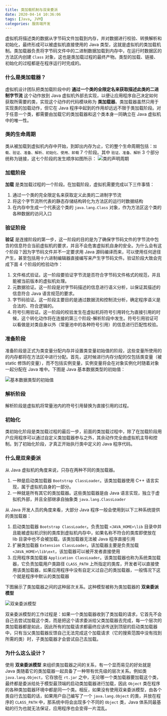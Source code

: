 ```yaml
---
title: 类加载机制与双亲委派
date: 2020-04-14 10:36:06
tags: [Java, JVM]
categories: 服务端开发
---
```

虚拟机将描述类的数据从字节码文件加载到内存，并对数据进行校验、转换解析和初始化，最终形成可以被虚拟机直接使用的 Java 类型，这就是虚拟机的类加载机制。类加载器负责将字节码文件中的二进制数据加载到内存中，在运行时数据区的方法区内创建 `Class` 对象，这也是类加载过程的最终产物。类型的加载、链接、初始化的过程都是在程序运行时完成的。

<!-- more -->

### 什么是类加载器？

虚拟机设计团队把类加载阶段中的 **通过一个类的全限定名来获取描述此类的二进制字节流** 这个动作放到 Java 虚拟机外部去实现，以便让应用程序自己决定如何获取所需要的类，实现这个动作的代码模块称为 **类加载器**。类加载器虽然只用于实现类的加载动作，但它在 Java 程序中起到的作用却远远不限于类加载阶段。对于任意一个类，都需要由加载它的类加载器和这个类本身一同确立在 Java 虚拟机中的唯一性。

### 类的生命周期

类从被加载到虚拟机内存中开始，到卸出内存为止，它的整个生命周期包括：`加载、验证、准备、解析、初始化、使用、卸载` 7 个阶段。其中 `验证、准备、解析` 3 个部分统称为链接，这七个阶段的发生顺序如图所示：
![类的声明周期](http://q8nnvv93v.bkt.clouddn.com/117b2df125918f87b14feb857fc567bb.jpeg)

### 加载阶段

**加载** 是类加载过程的一个阶段。在加载阶段，虚拟机需要完成以下三件事情：

1. 通过一个类的完全限定名来获取定义此类的二进制字节流
2. 将这个字节流所代表的静态存储结构转化为方法区的运行时数据结构
3. 在内存中生成一个代表这个类的 `java.lang.Class` 对象，作为方法区这个类的各种数据的访问入口

### 验证阶段

**验证** 是连接阶段的第一步，这一阶段的目的是为了确保字节码文件的字节流中包含的信息符合当前虚拟机的要求，并且不会危害虚拟机自身的安全。为什么会有这个阶段？因为字节码文件并不一定要求用 Java 源码编译而来，可以使用任何途径产生，甚至包括用十六进制编辑器直接编写来产生字节码文件。验证阶段大致会完成下面 4 个阶段的检验动作：

1. 文件格式验证。这一阶段要验证字节流是否符合字节码文件格式的规范，并且能被当前版本的虚拟机处理。
2. 元数据验证。这一阶段是对字节码描述的信息进行语义分析，以保证其描述的信息符合 Java 语言规范的要求。
3. 字节码验证。这一阶段主要目的是通过数据流和控制流分析，确定程序语义是合法的、符合逻辑的。
4. 符号引用验证。这一阶段的校验发生在虚拟机将符号引用转化为直接引用的时候，这个转化动作将在连接的第三个阶段-解析阶段中发生。符号引用验证可以看做是对类自身以外（常量池中的各种符号引用）的信息进行匹配性校验。

### 准备阶段

准备阶段是正式为类变量分配内存并设置类变量初始值的阶段，这些变量所使用的的内存都将在方法区中进行分配。首先，这时候进行内存分配的仅包括类变量（被 static 修饰的变量），而不包括实例变量，实例变量将会在对象实例化时随着对象一起分配在 Java 堆中。下图是 Java 基本数据类型的初始值：

![基本数据类型的初始值](http://q8nnvv93v.bkt.clouddn.com/607b1d76c15c9eb3566fa54d239bda0f.jpeg)

### 解析阶段

解析阶段是虚拟机将常量池内的符号引用替换为直接引用的过程。

### 初始化

类初始化阶段是类加载过程的最后一步，前面的类加载过程中，除了在加载阶段用户应用程序可以通过自定义类加载器参与之外，其余动作完全由虚拟机主导和控制。到了初始化阶段，才真正开始执行类中定义的 Java 程序代码。

### 什么是双亲委派

从 Java 虚拟机的角度来说，只存在两种不同的类加载器。

1. 一种是启动类加载器 `Bootstrap ClassLoader`。该类加载器使用 C++ 语言实现，属于虚拟机自身的一部分。
2. 一种就是所有其它的类加载器。这些类加载器是由 Java 语言实现，独立于虚拟机外部，并且全部继承自抽象类 `java.lang.ClassLoader`

从 Java 开发人员的角度来看，大部分 Java 程序一般会使用到以下三种系统提供的类加载器：

1. 启动类加载器 `Bootstrap ClassLoader`。负责加载 `<JAVA_HOME>\lib` 目录中并且能被虚拟机识别的类库到虚拟机内存中，如果名称不符合的类库即使放在 lib 目录中也不会被加载。该类加载器无法被 Java 程序直接引用
2. 扩展类加载器 `Extension ClassLoader`。该加载器主要是负责加载 `<JAVA_HOME>\lib\ext`，该加载器可以被开发者直接使用
3. 应用程序类加载器 `Application ClassLoader`。该类加载器也称为系统类加载器，它负责加载用户类路径 `CLASS_PATH` 上所指定的类库，开发者可以直接使用该类加载器，如果应用程序中没有自定义过自己的类加载器，一般情况下这个就是程序中默认的类加载器

下图展示了类加载器之间的这种层次关系。这种模型被称为类加载器的 **双亲委派模型**

![双亲委派模型](http://q8nnvv93v.bkt.clouddn.com/27f3b49f117f5c727b8552d3a6637fcd.jpeg)

双亲委派模型的工作过程是：如果一个类加载器收到了类加载的请求，它首先不会自己去尝试加载这个类，而是把这个请求委派给父类加载器去完成，每一个层次的类加载器都是如此，因此所有的加载请求都最终应该传送到顶层的启动类加载器中，只有当父类加载器反馈自己无法完成这个加载请求（它的搜索范围中没有找到所需的类）时，子类加载器才会尝试自己去加载。

### 为什么这么设计？

使用 **双亲委派模型** 来组织类加载器之间的关系，有一个显而易见的好处就是 Java 类随着它的类加载器一起具备了一种带有优先级的层次关系。例如类 `java.lang.Object`，它存放在 `rt.jar` 之中，无论哪一个类加载器要加载这个类，最终都是委派给处于模型最顶端的启动类加载器进行加载，因此 `Object` 类在程序的各种类加载器环境中都是同一个类。相反，如果没有使用双亲委派模型，由各个类自行去加载的话，如果用户自己编写了一个 `java.lang.Object` 的类，并放在程序的 `CLASS_PATH` 中，那系统中将会出现多个不同的 `Object` 类，Java 体系同最基础的行为也就无法保证，应用程序也会变得一片混乱。
